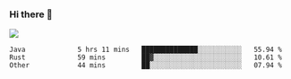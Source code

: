 ### Hi there 👋
![](https://github-readme-stats.vercel.app/api?username=tuichenchuxin)
<!--START_SECTION:waka-->

```text
Java             5 hrs 11 mins   ██████████████░░░░░░░░░░░   55.94 %
Rust             59 mins         ██▓░░░░░░░░░░░░░░░░░░░░░░   10.61 %
Other            44 mins         ██░░░░░░░░░░░░░░░░░░░░░░░   07.94 %
```

<!--END_SECTION:waka-->
